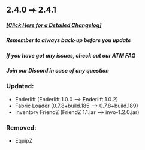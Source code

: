 ## 2.4.0 ⮕ 2.4.1
##### [[**Click Here for a Detailed Changelog**]](https://raw.githubusercontent.com/AllTheMods/ATM-Fabric/master/changelog/2.4.1-detailed.txt)

##### Remember to always back-up before you update 

##### If you have got any issues, check out our ATM FAQ

##### Join our Discord in case of any question

### Updated:
- Enderlift (Enderlift 1.0.0 --> Enderlift 1.0.2)
- Fabric Loader (0.7.8+build.185 --> 0.7.8+build.189)
- Inventory FriendZ (FriendZ 1.1.jar --> invo-1.2.0.jar)

### Removed:
- EquipZ
